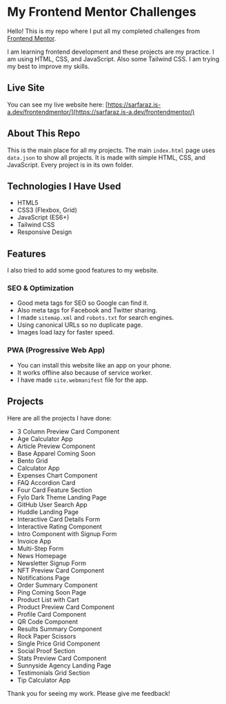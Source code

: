 # My Frontend Mentor Challenges

Hello! This is my repo where I put all my completed challenges from [Frontend Mentor](https://www.frontendmentor.io).

I am learning frontend development and these projects are my practice. I am using HTML, CSS, and JavaScript. Also some Tailwind CSS. I am trying my best to improve my skills.

## Live Site

You can see my live website here: [https://sarfaraz.is-a.dev/frontendmentor/](https://sarfaraz.is-a.dev/frontendmentor/)

## About This Repo

This is the main place for all my projects. The main `index.html` page uses `data.json` to show all projects. It is made with simple HTML, CSS, and JavaScript. Every project is in its own folder.

## Technologies I Have Used

*   HTML5
*   CSS3 (Flexbox, Grid)
*   JavaScript (ES6+)
*   Tailwind CSS
*   Responsive Design

## Features

I also tried to add some good features to my website.

### SEO & Optimization

*   Good meta tags for SEO so Google can find it.
*   Also meta tags for Facebook and Twitter sharing.
*   I made `sitemap.xml` and `robots.txt` for search engines.
*   Using canonical URLs so no duplicate page.
*   Images load lazy for faster speed.

### PWA (Progressive Web App)

*   You can install this website like an app on your phone.
*   It works offline also because of service worker.
*   I have made `site.webmanifest` file for the app.

## Projects

Here are all the projects I have done:

*   3 Column Preview Card Component
*   Age Calculator App
*   Article Preview Component
*   Base Apparel Coming Soon
*   Bento Grid
*   Calculator App
*   Expenses Chart Component
*   FAQ Accordion Card
*   Four Card Feature Section
*   Fylo Dark Theme Landing Page
*   GitHub User Search App
*   Huddle Landing Page
*   Interactive Card Details Form
*   Interactive Rating Component
*   Intro Component with Signup Form
*   Invoice App
*   Multi-Step Form
*   News Homepage
*   Newsletter Signup Form
*   NFT Preview Card Component
*   Notifications Page
*   Order Summary Component
*   Ping Coming Soon Page
*   Product List with Cart
*   Product Preview Card Component
*   Profile Card Component
*   QR Code Component
*   Results Summary Component
*   Rock Paper Scissors
*   Single Price Grid Component
*   Social Proof Section
*   Stats Preview Card Component
*   Sunnyside Agency Landing Page
*   Testimonials Grid Section
*   Tip Calculator App

Thank you for seeing my work. Please give me feedback!
